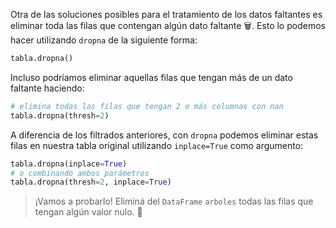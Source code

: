 Otra de las soluciones posibles para el tratamiento de los datos faltantes es eliminar toda las filas que contengan algún dato faltante 🗑️. Esto lo podemos hacer utilizando `dropna` de la siguiente forma:

```python
tabla.dropna()
```
Incluso podríamos eliminar aquellas filas que tengan más de un dato faltante  haciendo:

```python
# elimina todas las filas que tengan 2 o más columnas con nan
tabla.dropna(thresh=2) 
```

A diferencia de los filtrados anteriores, con `dropna` podemos eliminar estas filas en nuestra tabla original utilizando `inplace=True` como argumento:

```python
tabla.dropna(inplace=True)
# o combinando ambos parámetros
tabla.dropna(thresh=2, inplace=True)
```

> ¡Vamos a probarlo! Eliminá del `DataFrame` `arboles` todas las filas que tengan algún valor nulo. 🧼
